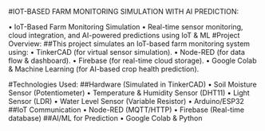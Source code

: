 #IOT-BASED FARM MONITORING SIMULATION WITH AI PREDICTION:

•	IoT-Based Farm Monitoring Simulation
•	 Real-time sensor monitoring, cloud integration, and AI-powered predictions using IoT & ML
#Project Overview:
##This project simulates an IoT-based farm monitoring system using:
•	TinkerCAD (for virtual sensor simulation).
•	Node-RED (for data flow & dashboard).
•	Firebase (for real-time cloud storage).
•	Google Colab & Machine Learning (for AI-based crop health prediction).

#Technologies Used:
##Hardware (Simulated in TinkerCAD)
•	Soil Moisture Sensor (Potentiometer)
•	Temperature & Humidity Sensor (DHT11)
•	Light Sensor (LDR)
•	Water Level Sensor (Variable Resistor)
•	Arduino/ESP32
##IoT Communication
•	Node-RED (MQTT/HTTP)
•	Firebase (Real-time database)
##AI/ML for Prediction
•	Google Colab & Python




